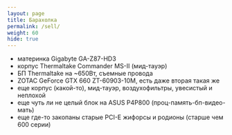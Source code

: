 ```yaml
---
layout: page
title: Барахолка
permalink: /sell/
weight: 60
hide: true
---
```


* материнка Gigabyte GA-Z87-HD3
* корпус Thermaltake Commander MS-II (мид-тауэр)
* БП Thermaltake на ~650Вт, съемные провода
* ZOTAC GeForce GTX 660 ZT-60903-10M, есть даже вторая такая же
* еще корпус (какой-то), мид-тауэр, воздухофильтры, увесистый и неплохой
* еще чуть ли не целый блок на ASUS P4P800 (проц-память-бп-видео-мать)
* еще где-то закопаны старые PCI-E жифорсы и родионы (старше чем 600 серии)
